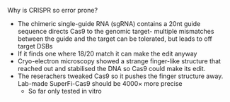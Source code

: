 Why is CRISPR so error prone?
- The chimeric single-guide RNA (sgRNA) contains a 20nt guide sequence directs Cas9 to the genomic target- multiple mismatches between the guide and the target can be tolerated, but leads to off target DSBs
- If it finds one where 18/20 match it can make the edit anyway
- Cryo-electron microscopy showed a strange finger-like structure that reached out and stabilised the DNA so Cas9 could make its edit.
- The reserachers tweaked Cas9 so it pushes the finger structure away. Lab-made SuperFi-Cas9 should be $4000\times$ more precise
	- So far only tested in vitro